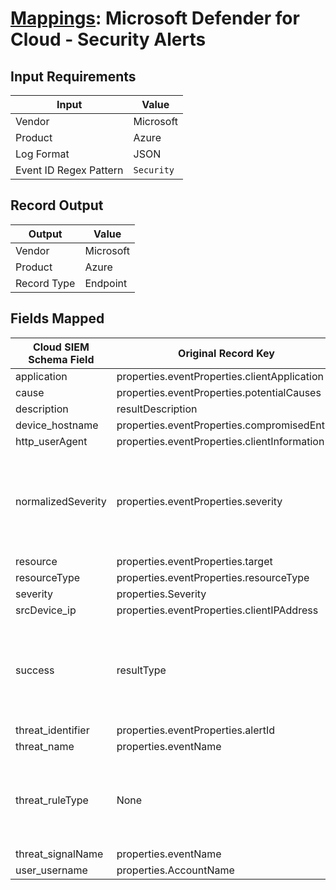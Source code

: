 # [Mappings](README.md): Microsoft Defender for Cloud - Security Alerts

## Input Requirements

|Input|Value|
|-----|-----|
|Vendor|Microsoft|
|Product|Azure|
|Log Format|JSON|
|Event ID Regex Pattern|`Security`|

## Record Output

|Output|Value|
|------|-----|
|Vendor|Microsoft|
|Product|Azure|
|Record Type|Endpoint|

## Fields Mapped

|Cloud SIEM Schema Field|Original Record Key|Notes|
|-----------------------|-------------------|-----|
|application|properties.eventProperties.clientApplication||
|cause|properties.eventProperties.potentialCauses||
|description|resultDescription||
|device_hostname|properties.eventProperties.compromisedEntity||
|http_userAgent|properties.eventProperties.clientInformation||
|normalizedSeverity|properties.eventProperties.severity|This is a lookup field. More info to come in the catalog later...|
|resource|properties.eventProperties.target||
|resourceType|properties.eventProperties.resourceType||
|severity|properties.Severity||
|srcDevice_ip|properties.eventProperties.clientIPAddress||
|success|resultType|This is a lookup field. More info to come in the catalog later...|
|threat_identifier|properties.eventProperties.alertId||
|threat_name|properties.eventName||
|threat_ruleType|None|The static text `direct` is populated in this schema field.|
|threat_signalName|properties.eventName||
|user_username|properties.AccountName||

